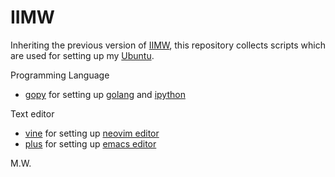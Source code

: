 # IIMW

Inheriting the previous version of [IIMW](https://code.google.com/p/iimw/),
    this repository collects scripts which are used for setting up my [Ubuntu](http://www.ubuntu.com/).

Programming Language
- [gopy](https://github.com/ubtc/gopy) for setting up [golang](https://golang.org/) and [ipython](http://ipython.org/)

Text editor
- [vine](https://github.com/ubtc/vine) for setting up [neovim editor](https://neovim.io/)
- [plus](https://github.com/ubtc/plus) for setting up [emacs editor](http://www.gnu.org/software/emacs/)

M.W.
